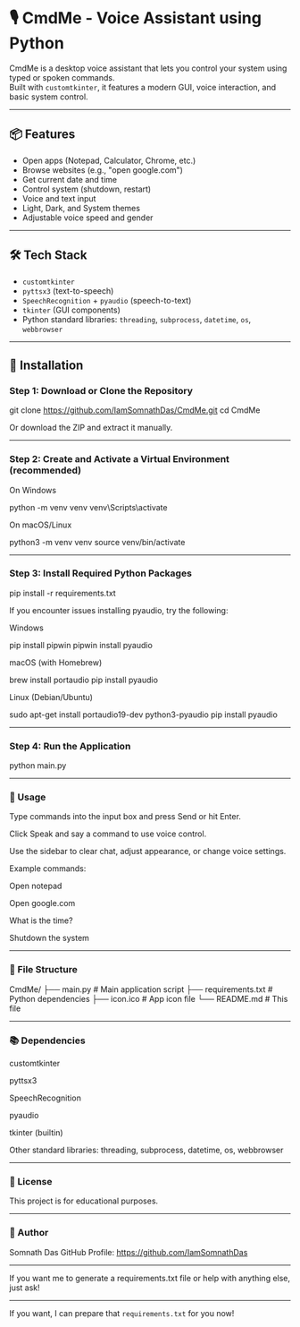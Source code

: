 # 🎙️ CmdMe - Voice Assistant using Python

CmdMe is a desktop voice assistant that lets you control your system using typed or spoken commands.  
Built with `customtkinter`, it features a modern GUI, voice interaction, and basic system control.

---

## 📦 Features

- Open apps (Notepad, Calculator, Chrome, etc.)  
- Browse websites (e.g., "open google.com")  
- Get current date and time  
- Control system (shutdown, restart)  
- Voice and text input  
- Light, Dark, and System themes  
- Adjustable voice speed and gender  

---

## 🛠 Tech Stack

- `customtkinter`  
- `pyttsx3` (text-to-speech)  
- `SpeechRecognition` + `pyaudio` (speech-to-text)  
- `tkinter` (GUI components)  
- Python standard libraries: `threading`, `subprocess`, `datetime`, `os`, `webbrowser`  

---

## 🔧 Installation

### Step 1: Download or Clone the Repository

git clone https://github.com/IamSomnathDas/CmdMe.git
cd CmdMe

Or download the ZIP and extract it manually.

---

### Step 2: Create and Activate a Virtual Environment (recommended)

On Windows

python -m venv venv
venv\Scripts\activate

On macOS/Linux

python3 -m venv venv
source venv/bin/activate


---

### Step 3: Install Required Python Packages

pip install -r requirements.txt

If you encounter issues installing pyaudio, try the following:

Windows

pip install pipwin
pipwin install pyaudio

macOS (with Homebrew)

brew install portaudio
pip install pyaudio

Linux (Debian/Ubuntu)

sudo apt-get install portaudio19-dev python3-pyaudio
pip install pyaudio


---

### Step 4: Run the Application

python main.py


---

### 🚀 Usage

Type commands into the input box and press Send or hit Enter.

Click Speak and say a command to use voice control.

Use the sidebar to clear chat, adjust appearance, or change voice settings.


Example commands:

Open notepad

Open google.com

What is the time?

Shutdown the system



---

### 📁 File Structure

CmdMe/
├── main.py          # Main application script
├── requirements.txt # Python dependencies
├── icon.ico         # App icon file
└── README.md        # This file


---

### 📚 Dependencies

customtkinter

pyttsx3

SpeechRecognition

pyaudio

tkinter (builtin)

Other standard libraries: threading, subprocess, datetime, os, webbrowser



---

### 📝 License

This project is for educational purposes.


---

### 👤 Author

Somnath Das
GitHub Profile: https://github.com/IamSomnathDas


---

If you want me to generate a requirements.txt file or help with anything else, just ask!

---

If you want, I can prepare that `requirements.txt` for you now!

